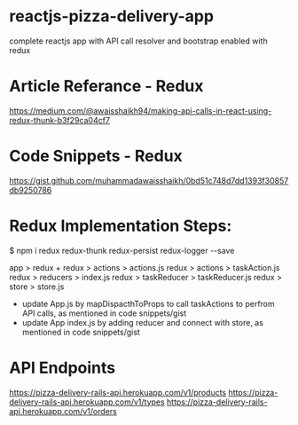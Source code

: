 # reactjs-pizza-delivery-app
complete reactjs app with API call resolver and bootstrap enabled with redux 

# Article Referance - Redux
https://medium.com/@awaisshaikh94/making-api-calls-in-react-using-redux-thunk-b3f29ca04cf7

# Code Snippets - Redux
https://gist.github.com/muhammadawaisshaikh/0bd51c748d7dd1393f30857db9250786

# Redux Implementation Steps:

$ npm i redux redux-thunk redux-persist redux-logger --save

app > redux +
redux > actions > actions.js
redux > actions > taskAction.js
redux > reducers > index.js
redux > taskReducer > taskReducer.js
redux > store > store.js

- update App.js by mapDispacthToProps to call taskActions to perfrom API calls, as mentioned in code snippets/gist
- update App index.js by adding reducer and connect with store, as mentioned in code snippets/gist

# API Endpoints
https://pizza-delivery-rails-api.herokuapp.com/v1/products
https://pizza-delivery-rails-api.herokuapp.com/v1/types
https://pizza-delivery-rails-api.herokuapp.com/v1/orders